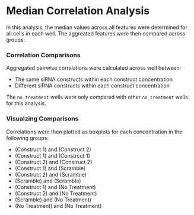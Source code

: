 # Median Correlation Analysis
In this analysis, the median values across all features were determined for all cells in each well. The aggreated features were then compared across groups:
### Correlation Comparisons
Aggregated pairwise correlations were calculated across well between:
- The same siRNA constructs within each construct concentration
- Different siRNA constructs within each construct concentration

The `no_treatment` wells were only compared with other `no_treatment` wells for this analysis.

### Visualzing Comparisons
Correlations were then plotted as boxplots for each concentration in the following groups:

- (Construct 1) and (Construct 2)
- (Construct 1) and (Constrcut 1)
- (Construct 2) and (Construct 2)
- (Construct 1) and (Scramble)
- (Construct 2) and (Scramble)
- (Scramble) and (Scramble)
- (Construct 1) and (No Treatment)
- (Construct 2) and (No Treatment)
- (Scramble) and (No Treatment)
- (No Treatment) and (No Treatment)
